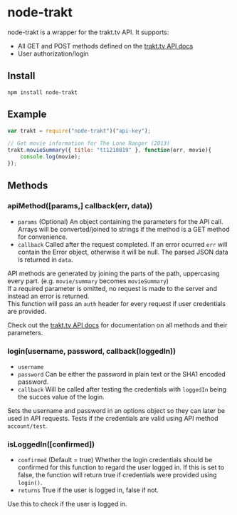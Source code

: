 # node-trakt

node-trakt is a wrapper for the trakt.tv API. It supports:

- All GET and POST methods defined on the [trakt.tv API docs](http://trakt.tv/api-docs)
- User authorization/login

## Install
```text
npm install node-trakt
```

## Example
```javascript
var trakt = require("node-trakt")("api-key");

// Get movie information for The Lone Ranger (2013)
trakt.movieSummary({ title: "tt1210819" }, function(err, movie){
    console.log(movie);
});
```

## Methods
### apiMethod([params,] callback(err, data))
* `params` (Optional) An object containing the parameters for the API call. Arrays will be converted/joined to strings if the method is a GET method for convenience.
* `callback` Called after the request completed. If an error ocurred `err` will contain the Error object, otherwise it will be null. The parsed JSON data is returned in `data`.

API methods are generated by joining the parts of the path, uppercasing every part. (e.g. `movie/summary` becomes `movieSummary`)<br>
If a required parameter is omitted, no request is made to the server and instead an error is returned.<br>
This function will pass an `auth` header for every request if user credentials are provided.


Check out the [trakt.tv API docs](http://trakt.tv/api-docs) for documentation on all methods and their parameters.




### login(username, password, callback(loggedIn))
* `username`
* `password` Can be either the password in plain text or the SHA1 encoded password.
* `callback` Will be called after testing the credentials with `loggedIn` being the succes value of the login.

Sets the username and password in an options object so they can later be used in API requests. Tests if the credentials are valid using API method `account/test`.

### isLoggedIn([confirmed])
* `confirmed` (Default = true) Whether the login credentials should be confirmed for this function to regard the user logged in. If this is set to false, the function will return true if credentials were provided using `login()`.
* `returns` True if the user is logged in, false if not.

Use this to check if the user is logged in.
